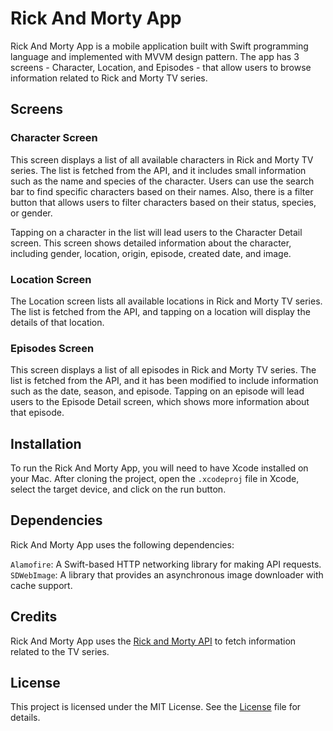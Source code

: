 # Rick And Morty App
Rick And Morty App is a mobile application built with Swift programming language and implemented with MVVM design pattern. The app has 3 screens - Character, Location, and Episodes - that allow users to browse information related to Rick and Morty TV series.

## Screens
### Character Screen
This screen displays a list of all available characters in Rick and Morty TV series. The list is fetched from the API, and it includes small information such as the name and species of the character. Users can use the search bar to find specific characters based on their names. Also, there is a filter button that allows users to filter characters based on their status, species, or gender.

Tapping on a character in the list will lead users to the Character Detail screen. This screen shows detailed information about the character, including gender, location, origin, episode, created date, and image.

### Location Screen
The Location screen lists all available locations in Rick and Morty TV series. The list is fetched from the API, and tapping on a location will display the details of that location.

### Episodes Screen
This screen displays a list of all episodes in Rick and Morty TV series. The list is fetched from the API, and it has been modified to include information such as the date, season, and episode. Tapping on an episode will lead users to the Episode Detail screen, which shows more information about that episode.

## Installation
To run the Rick And Morty App, you will need to have Xcode installed on your Mac. After cloning the project, open the `.xcodeproj` file in Xcode, select the target device, and click on the run button.

## Dependencies
Rick And Morty App uses the following dependencies:

`Alamofire`: A Swift-based HTTP networking library for making API requests.\
`SDWebImage`: A library that provides an asynchronous image downloader with cache support.

## Credits
Rick And Morty App uses the [Rick and Morty API](https://rickandmortyapi.com) to fetch information related to the TV series.

## License
This project is licensed under the MIT License. See the [License](LICENSE.md) file for details.